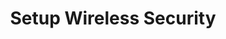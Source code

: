 ---
sidebar_position: 2
title: "Setup Wireless Security"
sidebar_label: "Setup Wireless Security"
description: "Secure wireless networks in Debian environments - configure WPA/WPA2 security, manage encryption protocols, setup authentication methods, and implement wireless security policies."
keywords:
  - "debian wireless security"
  - "wpa configuration"
  - "wireless encryption"
  - "wifi security"
  - "wireless authentication"
tags:
  - debian
  - wireless-security
  - wpa-configuration
  - wireless-encryption
  - wifi-security
slug: /linux/debian/network/wireless-setup/setup-wireless-security
---